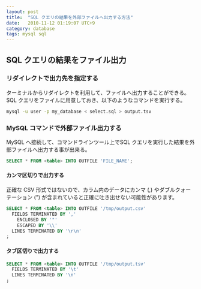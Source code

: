 ```yaml
---
layout: post
title:  "SQL クエリの結果を外部ファイルへ出力する方法"
date:   2010-11-12 01:19:07 UTC+9
category: database
tags: mysql sql
---
```



## SQL クエリの結果をファイル出力

### リダイレクトで出力先を指定する

ターミナルからリダイレクトを利用して、ファイルへ出力することができる。SQL クエリをファイルに用意しておき、以下のようなコマンドを実行する。

~~~sh
mysql -u user -p my_database < select.sql > output.tsv
~~~

### MySQL コマンドで外部ファイル出力する

MySQL へ接続して、コマンドラインツール上でSQL クエリを実行した結果を外部ファイルへ出力する事が出来る。

~~~sql
SELECT * FROM <table> INTO OUTFILE 'FILE_NAME';
~~~

#### カンマ区切りで出力する

正確な CSV 形式ではないので、カラム内のデータにカンマ (,) やダブルクォーテーション (") が含まれていると正確に吐き出せない可能性があります。

~~~sql
SELECT * FROM <table> INTO OUTFILE '/tmp/output.csv'
  FIELDS TERMINATED BY ','
    ENCLOSED BY '"'
    ESCAPED BY '\\'
  LINES TERMINATED BY '\r\n'
;
~~~

#### タブ区切りで出力する

~~~sql
SELECT * FROM <table> INTO OUTFILE '/tmp/output.tsv'
  FIELDS TERMINATED BY '\t'
  LINES TERMINATED BY '\n'
;
~~~
